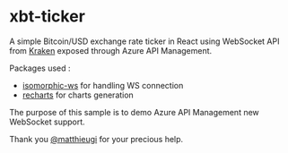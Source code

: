 # xbt-ticker

A simple Bitcoin/USD exchange rate ticker in React using WebSocket API from [Kraken](https://docs.kraken.com/websockets/) exposed through Azure API Management.

Packages used :

* [isomorphic-ws](https://github.com/heineiuo/isomorphic-ws#readme) for handling WS connection
* [recharts](https://recharts.org/) for charts generation

The purpose of this sample is to demo Azure API Management new WebSocket support.

Thank you [@matthieugi](https://github.com/matthieugi) for your precious help.
